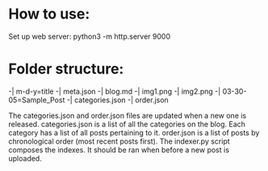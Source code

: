 # How to use:
Set up web server:
python3 -m http.server 9000

# Folder structure:
-| m-d-y=title
  -| meta.json
  -| blog.md
  -| img1.png
  -| img2.png
-| 03-30-05=Sample_Post
-| categories.json
-| order.json

The categories.json and order.json files are updated when a new one is released.
categories.json is a list of all the categories on the blog. Each category has a list of all posts pertaining to it. 
order.json is a list of posts by chronological order (most recent posts first).
The indexer.py script composes the indexes. It should be ran when before a new post is uploaded.
